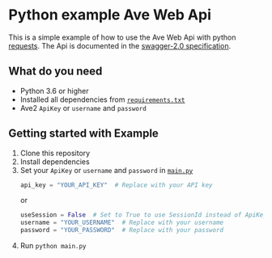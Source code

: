# Python example Ave Web Api

This is a simple example of how to use the Ave Web Api with
python [requests](https://requests.readthedocs.io/en/master/).
The Api is documented in the [swagger-2.0 specification](https://www.ave-system.com/api/v1/swagger.json).

## What do you need

- Python 3.6 or higher
- Installed all dependencies from [`requirements.txt`](requirements.txt)
- Ave2 `ApiKey` or `username` and `password`

## Getting started with Example

1. Clone this repository
2. Install dependencies
3. Set your `ApiKey` or `username` and `password` in [`main.py`](main.py)
   ```python
   api_key = "YOUR_API_KEY"  # Replace with your API key
   ```
   or
    ```python
   useSession = False  # Set to True to use SessionId instead of ApiKey
   username = "YOUR_USERNAME"  # Replace with your username
   password = "YOUR_PASSWORD"  # Replace with your password
   ```
4. Run `python main.py`
